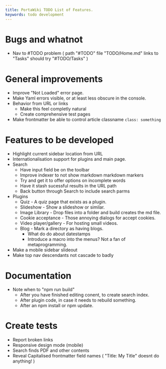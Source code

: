 ```yaml
---
title: PortaWiki TODO List of Features.
keywords: todo development
---
```


# Bugs and whatnot

* Nav to #TODO problem ( path "#TODO" file "TODO/Home.md" links to "Tasks" should try "#TODO/Tasks" )


# General improvements

* Improve "Not Loaded" error page.
* Make Yaml errors visible, or at least less obscure in the console.
* Behavior from URL or links
    * Make this feel completly natural
    * Create comprehensive test pages
* Make frontmatter be able to control article classname `class: something`

# Features to be developed

* Highlight current sidebar location from URL
* Internationalisation support for plugins and main page.
* Search 
    * Have input field be on the toolbar
    * Improve indexer to not show markdown markdown markers
    * Try and get it to offer options on incomplete words
    * Have it stash sucessful results in the URL path
    * Back button through Search to include search parms
* Plugins
    * Quiz - A quiz page that exists as a plugin.
    * Slideshow - Show a slideshow or similar.
    * Image Library - Drop files into a folder and build creates the md file.
    * Cookie acceptance - Those annoying dialogs for accept cookies.
    * Video player/gallery - For hosting small videos.
    * Blog - Mark a directory as having blogs. 
        * What do do about datestamps
        * Introduce a macro into the menus? Not a fan of metaprogramming.   
* Make a mobile sidebar slideout
* Make top nav descendants not cascade to badly

# Documentation

* Note when to "npm run build"
    * After you have finished editing conent, to create search index.
    * After plugin code, in case it needs to rebuild something.
    * After an npm install or npm update.

# Create tests

* Report broken links
* Responsive design mode (mobile)
* Search finds PDF and other contents
* Reveal Capitalised frontmatter field names ( "Title: My Title" doesnt do anything! )